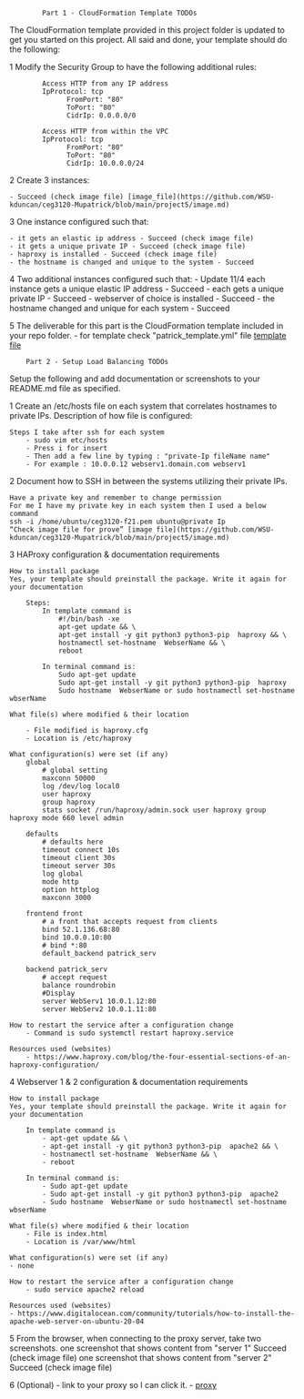 			Part 1 - CloudFormation Template TODOs
			
The CloudFormation template provided in this project folder is updated to get you started on this project.
All said and done, your template should do the following:

1 Modify the Security Group to have the following additional rules:

			Access HTTP from any IP address
			IpProtocol: tcp
				  FromPort: "80"
				  ToPort: "80"
				  CidrIp: 0.0.0.0/0

			Access HTTP from within the VPC
			IpProtocol: tcp
				  FromPort: "80"
				  ToPort: "80"
				  CidrIp: 10.0.0.0/24
				  
2 Create 3 instances: 

	- Succeed (check image file) [image_file](https://github.com/WSU-kduncan/ceg3120-Mupatrick/blob/main/project5/image.md)
	
3 One instance configured such that:

	- it gets an elastic ip address - Succeed (check image file)
	- it gets a unique private IP - Succeed (check image file)
	- haproxy is installed - Succeed (check image file)
	- the hostname is changed and unique to the system - Succeed
	
4 Two additional instances configured such that:
	- Update 11/4 each instance gets a unique elastic IP address - Succeed
	- each gets a unique private IP - Succeed
	- webserver of choice is installed - Succeed
	- the hostname changed and unique for each system - Succeed
	
5 The deliverable for this part is the CloudFormation template included in your repo folder. 
	- for template check "patrick_template.yml" file [template file](https://github.com/WSU-kduncan/ceg3120-Mupatrick/blob/main/project5/patrick_template.yml)

		Part 2 - Setup Load Balancing TODOs
		
Setup the following and add documentation or screenshots to your README.md file as specified.

1 Create an /etc/hosts file on each system that correlates hostnames to private IPs.
  Description of how file is configured:

	Steps I take after ssh for each system 
		- sudo vim etc/hosts
		- Press i for insert
		- Then add a few line by typing : "private-Ip fileName name"
		- For example : 10.0.0.12 webserv1.domain.com webserv1
 
2 Document how to SSH in between the systems utilizing their private IPs.

	Have a private key and remember to change permission
	For me I have my private key in each system then I used a below command
	ssh -i /home/ubuntu/ceg3120-f21.pem ubuntu@private Ip
	“Check image file for prove” [image file](https://github.com/WSU-kduncan/ceg3120-Mupatrick/blob/main/project5/image.md)
 
3 HAProxy configuration & documentation requirements

	How to install package
	Yes, your template should preinstall the package. Write it again for your documentation
	
		Steps:
			In template command is 
				#!/bin/bash -xe
				apt-get update && \
				apt-get install -y git python3 python3-pip  haproxy && \
				hostnamectl set-hostname  WebserName && \
				reboot
				
			In terminal command is:
				Sudo apt-get update
				Sudo apt-get install -y git python3 python3-pip  haproxy
				Sudo hostname  WebserName or sudo hostnamectl set-hostname wbserName
				
	What file(s) where modified & their location
	
		- File modified is haproxy.cfg
		- Location is /etc/haproxy
		
	What configuration(s) were set (if any)
		global
			# global setting
		    maxconn 50000
		    log /dev/log local0
		    user haproxy
		    group haproxy
		    stats socket /run/haproxy/admin.sock user haproxy group haproxy mode 660 level admin
		    
		defaults
			# defaults here
		    timeout connect 10s
		    timeout client 30s
		    timeout server 30s
		    log global
		    mode http
		    option httplog
		    maxconn 3000
		    
		frontend front
			# a front that accepts request from clients
		    bind 52.1.136.68:80
		    bind 10.0.0.10:80
			# bind *:80
		    default_backend patrick_serv
		    
		backend patrick_serv
			# accept request
		    balance roundrobin
			#Display
		    server WebServ1 10.0.1.12:80
		    server WebServ2 10.0.1.11:80

	How to restart the service after a configuration change
		- Command is sudo systemctl restart haproxy.service
		
	Resources used (websites)
		- https://www.haproxy.com/blog/the-four-essential-sections-of-an-haproxy-configuration/

4 Webserver 1 & 2 configuration & documentation requirements

	How to install package
	Yes, your template should preinstall the package. Write it again for your documentation
	
		In template command is 
			- apt-get update && \
			- apt-get install -y git python3 python3-pip  apache2 && \
			- hostnamectl set-hostname  WebserName && \
			- reboot
			
		In terminal command is:
			- Sudo apt-get update
			- Sudo apt-get install -y git python3 python3-pip  apache2
			- Sudo hostname  WebserName or sudo hostnamectl set-hostname wbserName
			
	What file(s) where modified & their location
		- File is index.html
		- Location is /var/www/html
		
	What configuration(s) were set (if any)
	- none
	
	How to restart the service after a configuration change
		- sudo service apache2 reload
		
	Resources used (websites)
	- https://www.digitalocean.com/community/tutorials/how-to-install-the-apache-web-server-on-ubuntu-20-04

5 From the browser, when connecting to the proxy server, take two screenshots.
	one screenshot that shows content from "server 1"  Succeed (check image file)
	one screenshot that shows content from "server 2" Succeed (check image file)
	
6 (Optional) - link to your proxy so I can click it. 
 	- [proxy](http://52.1.136.68/)
